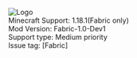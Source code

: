 ![Logo](https://github.com/MagicalAlexey/Keepers-of-the-Stones/blob/fabric/images(for-readme)/logo_transperent_upscaled.png?raw=true)
<br>Minecraft Support: 1.18.1(Fabric only)
<br>Mod Version: Fabric-1.0-Dev1
<br>Support type: Medium priority
<br>Issue tag: [Fabric]